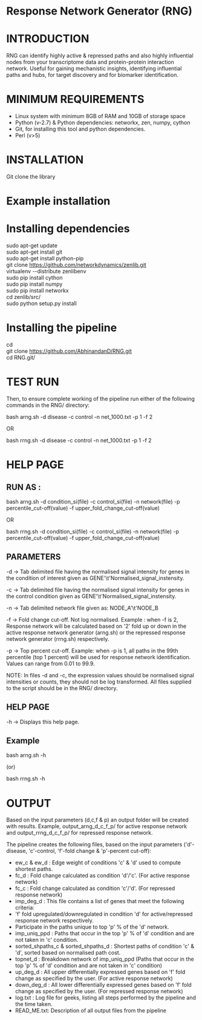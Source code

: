 # Response Network Generator (RNG)

# INTRODUCTION

RNG can identify highly active & repressed paths and also highly influential nodes from your transcriptome data and protein-protein interaction network. Useful for gaining mechanistic insights, identifying influential paths and hubs, for target discovery and for biomarker identification.

# MINIMUM REQUIREMENTS
* Linux system with minimum 8GB of RAM and 10GB of storage space
* Python (v-2.7) & Python dependencies: networkx, zen, numpy, cython
* Git, for installing this tool and python dependencies.
* Perl (v>5)

# INSTALLATION
Git clone the library

# Example installation

 # Installing dependencies
  
  sudo apt-get update  
  sudo apt-get install git  
  sudo apt-get install python-pip  
  git clone https://github.com/networkdynamics/zenlib.git  
  virtualenv --distribute zenlibenv  
  sudo pip install cython  
  sudo pip install numpy  
  sudo pip install networkx  
  cd zenlib/src/  
  sudo python setup.py install  
  
 # Installing the pipeline
 
  cd  
  git clone https://github.com/AbhinandanD/RNG.git  
  cd RNG.git/

# TEST RUN

Then, to ensure complete working of the pipeline run either of the following commands in the RNG/ directory:

  bash arng.sh -d disease -c control -n net_1000.txt -p 1 -f 2

  OR
  
  bash rrng.sh -d disease -c control -n net_1000.txt -p 1 -f 2


# HELP PAGE

RUN AS :
--------

bash arng.sh -d condition_si(file) -c control_si(file) -n network(file) -p percentile_cut-off(value) -f upper_fold_change_cut-off(value)

OR

bash rrng.sh -d condition_si(file) -c control_si(file) -n network(file) -p percentile_cut-off(value) -f upper_fold_change_cut-off(value)

PARAMETERS
----------

-d -> Tab delimited file having the normalised signal intensity for genes in the condition of interest given as GENE'\t'Normalised_signal_instensity. 

-c -> Tab delimited file having the normalised signal intensity for genes in the control condition given as GENE'\t'Normalised_signal_instensity.

-n -> Tab delimited network file given as: NODE_A'\t'NODE_B

-f ->  Fold change cut-off. Not log normalised. Example : when -f is 2, Response network will be calculated based on '2' fold up or down in the active response network generator (arng.sh) or the repressed response network generator (rrng.sh) respectively.  

-p -> Top percent cut-off. Example: when -p is 1, all paths in the 99th percentile (top 1 percent) will be used for response network identification. Values can range from 0.01 to 99.9.

NOTE: In files -d and -c, the expression values should be normalised signal intensities or counts, they should not be log transformed. All files supplied to the script should be in the RNG/ directory.

HELP PAGE
------------

-h -> Displays this help page.

Example
-------
bash arng.sh -h

(or)

bash rrng.sh -h

# OUTPUT

Based on the input parameters (d,c,f & p) an output folder will be created with results. Example, output_arng_d_c_f_p/ for active response network and output_rrng_d_c_f_p/ for repressed response network. 

The pipeline creates the following files, based on the input parameters ('d'-disease, 'c'-control, 'f'-fold change & 'p'-percent cut-off):

* ew_c & ew_d : Edge weight of conditions 'c' & 'd' used to compute shortest paths.
* fc_d : Fold change calculated as condition 'd'/'c'. (For active response network)
* fc_c : Fold change calculated as condition 'c'/'d'. (For repressed response network)
* imp_deg_d : This file contains a list of genes that meet the following criteria:
 * 'f' fold upregulated/downregulated in condition 'd' for active/repressed response network respectively.
 * Participate in the paths unique to top 'p' % of the 'd' network.
* imp_uniq_ppd : Paths that occur in the top 'p' % of 'd' condition and are not taken in 'c' condition.
* sorted_shpaths_c & sorted_shpaths_d : Shortest paths of condition 'c' & 'd', sorted based on normalised path cost.
* topnet_d : Breakdown network of imp_uniq_ppd (Paths that occur in the top 'p' % of 'd' condition and are not taken in 'c' condition)
* up_deg_d : All upper differentially expressed genes based on 'f' fold change as specified by the user. (For active response network)
* down_deg_d : All lower differentially expressed genes based on 'f' fold change as specified by the user. (For repressed response network)
* log.txt : Log file for geeks, listing all steps performed by the pipeline and the time taken.
* READ_ME.txt: Description of all output files from the pipeline
